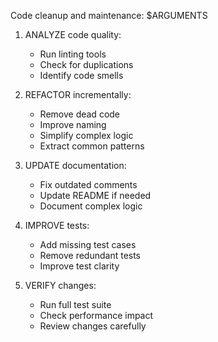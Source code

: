 Code cleanup and maintenance: $ARGUMENTS

1. ANALYZE code quality:
   - Run linting tools
   - Check for duplications
   - Identify code smells

2. REFACTOR incrementally:
   - Remove dead code
   - Improve naming
   - Simplify complex logic
   - Extract common patterns

3. UPDATE documentation:
   - Fix outdated comments
   - Update README if needed
   - Document complex logic

4. IMPROVE tests:
   - Add missing test cases
   - Remove redundant tests
   - Improve test clarity

5. VERIFY changes:
   - Run full test suite
   - Check performance impact
   - Review changes carefully